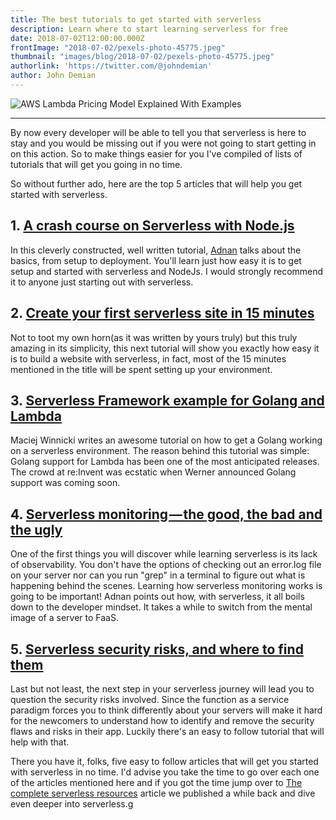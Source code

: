 ```yaml
---
title: The best tutorials to get started with serverless
description: Learn where to start learning serverless for free
date: 2018-07-02T12:00:00.000Z
frontImage: "2018-07-02/pexels-photo-45775.jpeg"
thumbnail: "images/blog/2018-07-02/pexels-photo-45775.jpeg"
authorlink: 'https://twitter.com/@johndemian'
author: John Demian
---
```

![AWS Lambda Pricing Model Explained With Examples](/images/blog/2018-07-02/pexels-photo-45775.jpeg)
___

By now every developer will be able to tell you that serverless is here to stay and you would be missing out if you were not going to start getting in on this action. So to make things easier for you I've compiled of lists of tutorials that will get you going in no time.

So without further ado, here are the top 5 articles that will help you get started with serverless.

<h2>1. <a href="https://hackernoon.com/a-crash-course-on-serverless-with-node-js-632b37d58b44">A crash course on Serverless with Node.js</a></h2>
In this cleverly constructed, well written tutorial, <a href="https://twitter.com/adnanrahic">Adnan</a> talks about the basics, from setup to deployment. You'll learn just how easy it is to get setup and started with serverless and NodeJs. I would strongly recommend it to anyone just starting out with serverless.

<h2>2. <a href="https://dashbird.io/blog/create-your-first-website-in-15-minutes/">Create your first serverless site in 15 minutes </a></h2>
Not to toot my own horn(as it was written by yours truly) but this truly amazing in its simplicity, this next tutorial will show you exactly how easy it is to build a website with serverless, in fact, most of the 15 minutes mentioned in the title will be spent setting up your environment. 

<h2>3. <a href="https://serverless.com/blog/framework-example-golang-lambda-support/">Serverless Framework example for Golang and Lambda</a></h2>
Maciej Winnicki writes an awesome tutorial on how to get a Golang working on a serverless environment. The reason behind this tutorial was simple: Golang support for Lambda has been one of the most anticipated releases. The crowd at re:Invent was ecstatic when Werner announced Golang support was coming soon.


<h2>4. <a href="https://hackernoon.com/serverless-monitoring-the-good-the-bad-and-the-ugly-2b06e7ffd843">Serverless monitoring — the good, the bad and the ugly</a></h2>
One of the first things you will discover while learning serverless is its lack of observability. You don't have the options of checking out an error.log file on your server nor can you run "grep" in a terminal to figure out what is happening behind the scenes. Learning how serverless monitoring works is going to be important!
Adnan points out how, with serverless, it all boils down to the developer mindset. It takes a while to switch from the mental image of a server to FaaS. 

<h2>5. <a href="https://hackernoon.com/fantastic-serverless-security-risks-and-where-to-find-them-737d2206545a">Serverless security risks, and where to find them</a></h2>
Last but not least, the next step in your serverless journey will lead you to question the security risks involved. Since the function as a service paradigm forces you to think differently about your servers will make it hard for the newcomers to understand how to identify and remove the security flaws and risks in their app. Luckily there's an easy to follow tutorial that will help with that.

There you have it, folks, five easy to follow articles that will get you started with serverless in no time. I'd advise you take the time to go over each one of the articles mentioned here and if you got the time jump over to <a href="https://dashbird.io/blog/the-complete-serverless-resources-collection/">The complete serverless resources</a> article we published a while back and dive even deeper into serverless.g